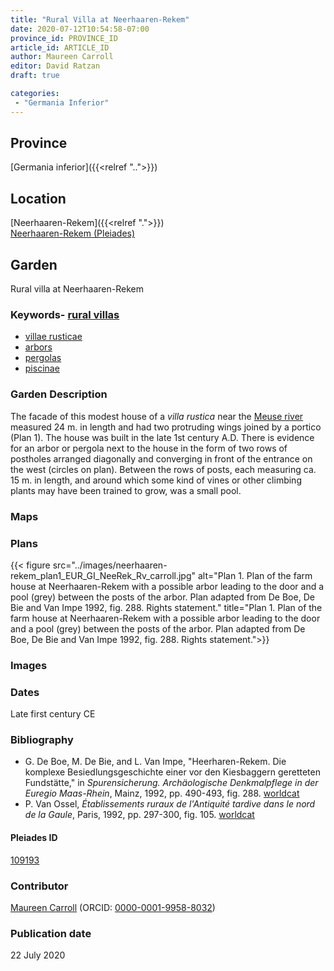 ```yaml
---
title: "Rural Villa at Neerhaaren-Rekem"
date: 2020-07-12T10:54:58-07:00
province_id: PROVINCE_ID
article_id: ARTICLE_ID
author: Maureen Carroll
editor: David Ratzan
draft: true

categories:
 - "Germania Inferior"
---
```


## Province

[Germania inferior]({{<relref "..">}})

## Location

[Neerhaaren-Rekem]({{<relref ".">}}) \
[Neerhaaren-Rekem (Pleiades)](https://pleiades.stoa.org/places/109193)

<!--### Location Description-->

<!-- LEAVE THIS BLANK FOR NOW -->

<!--## Sublocation-->

<!--
[AREA WITHIN LOCATION, LIKE “PALATINE HILL”](GEOREFERENCE LINK)
A sublocation is any area larger than an individual garden, but located within a location. I would always try to include a link to a controlled vocabulary here if possible. This ID may well be different from the Garden ID, e.g., Pompeii versus a Garden in one of the houses which has its own Pleiades ID.
-->

<!--### Sublocation Description-->

<!-- DESCRIPTION -->

## Garden
Rural villa at Neerhaaren-Rekem

### Keywords- [rural villas](#) 
- [villae rusticae](http://vocab.getty.edu/page/aat/300005518) 
- [arbors](http://vocab.getty.edu/page/aat/300006781) 
- [pergolas](http://vocab.getty.edu/page/aat/300006783) 
- [piscinae]( http://vocab.getty.edu/page/aat/300375619) 


### Garden Description
The facade of this modest house of a *villa rustica* near the [Meuse river](https://pleiades.stoa.org/places/109180) measured 24 m. in length and had two protruding wings joined by a portico (Plan 1). The house was built in the late 1st century A.D. There is evidence for an arbor or pergola next to the house in the form of two rows of postholes arranged diagonally and converging in front of the entrance on the west (circles on plan). Between the rows of posts, each measuring ca. 15 m. in length, and around which some kind of vines or other climbing plants may have been trained to grow, was a small pool.

### Maps

<!--
![ALT_TEXT](IMG_URL)
*CAPTION*
-->

### Plans
{{< figure src="../images/neerhaaren-rekem_plan1_EUR_GI_NeeRek_Rv_carroll.jpg" alt="Plan 1. Plan of the farm house at Neerhaaren-Rekem with a possible arbor leading to the door and a pool (grey) between the posts of the arbor. Plan adapted from De Boe, De Bie and Van Impe 1992, fig. 288. Rights statement." title="Plan 1. Plan of the farm house at Neerhaaren-Rekem with a possible arbor leading to the door and a pool (grey) between the posts of the arbor. Plan adapted from De Boe, De Bie and Van Impe 1992, fig. 288. Rights statement.">}}

### Images

<!--
![ALT_TEXT](IMG_URL)
*CAPTION*
-->

### Dates
Late first century CE

### Bibliography
- G. De Boe, M. De Bie, and L. Van Impe, "Heerharen-Rekem. Die komplexe Besiedlungsgeschichte einer vor den Kiesbaggern geretteten Fundstätte," in *Spurensicherung. Archäologische Denkmalpflege in der Euregio Maas-Rhein*, Mainz, 1992, pp. 490-493, fig. 288. [worldcat](http://www.worldcat.org/oclc/475480390)
- P. Van Ossel, *Établissements ruraux de l'Antiquité tardive dans le nord de la Gaule*, Paris, 1992, pp. 297-300, fig. 105. [worldcat](http://www.worldcat.org/oclc/445007864)

<!--#### Periodo ID-->

<!-- [PERIODO_ID](https://pleiades.stoa.org/places/PLEIADES_ID) -->

#### Pleiades ID

[109193](https://pleiades.stoa.org/places/109193)  

<!--#### TGN ID-->
<!-- N.B. This should be as specific as it can be, i.e., to the garden, sublocation, location, or province. -->

<!-- [TGN_ID](http://vocab.getty.edu/page/tgn/TGN_ID) -->

### Contributor
[Maureen Carroll](link) (ORCID: [0000-0001-9958-8032](https://orcid.org/0000-0001-9958-8032))  

### Publication date
22 July 2020

<!--### Related articles-->

<!-- Links to other related articles. Leave blank for now -->